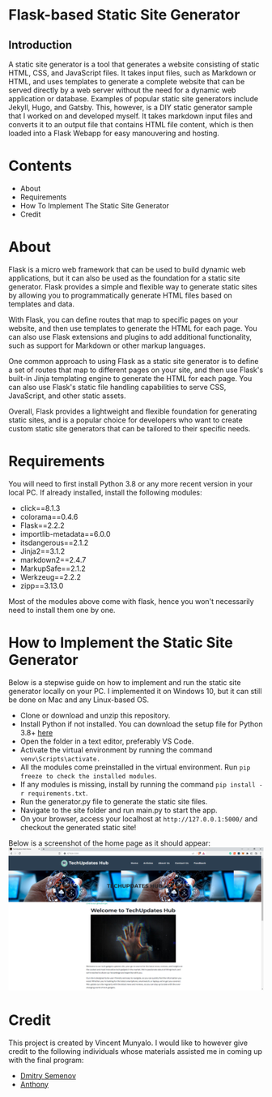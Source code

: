 # Flask-based Static Site Generator

## Introduction

A static site generator is a tool that generates a website consisting of static HTML, CSS, and JavaScript files. It takes input files, such as Markdown or HTML, and uses templates to generate a complete website that can be served directly by a web server without the need for a dynamic web application or database. Examples of popular static site generators include Jekyll, Hugo, and Gatsby. This, however, is a DIY static generator sample that I worked on and developed myself. It takes markdown input files and converts it to an output file that contains HTML file content, which is then loaded into a Flask Webapp for easy manouvering and hosting.

# Contents

- About
- Requirements
- How To Implement The Static Site Generator
- Credit

# About

Flask is a micro web framework that can be used to build dynamic web applications, but it can also be used as the foundation for a static site generator. Flask provides a simple and flexible way to generate static sites by allowing you to programmatically generate HTML files based on templates and data.

With Flask, you can define routes that map to specific pages on your website, and then use templates to generate the HTML for each page. You can also use Flask extensions and plugins to add additional functionality, such as support for Markdown or other markup languages.

One common approach to using Flask as a static site generator is to define a set of routes that map to different pages on your site, and then use Flask's built-in Jinja templating engine to generate the HTML for each page. You can also use Flask's static file handling capabilities to serve CSS, JavaScript, and other static assets.

Overall, Flask provides a lightweight and flexible foundation for generating static sites, and is a popular choice for developers who want to create custom static site generators that can be tailored to their specific needs.

# Requirements

You will need to first install Python 3.8 or any more recent version in your local PC. If already installed, install the following modules:

- click==8.1.3
- colorama==0.4.6
- Flask==2.2.2
- importlib-metadata==6.0.0
- itsdangerous==2.1.2
- Jinja2==3.1.2
- markdown2==2.4.7
- MarkupSafe==2.1.2
- Werkzeug==2.2.2
- zipp==3.13.0

Most of the modules above come with flask, hence you won't necessarily need to install them one by one.

# How to Implement the Static Site Generator

Below is a stepwise guide on how to implement and run the static site generator locally on your PC. I implemented it on Windows 10, but it can still be done on Mac and any Linux-based OS.

- Clone or download and unzip this repository.
- Install Python if not installed. You can download the setup file for Python 3.8+ [here](https://www.python.org/downloads/)
- Open the folder in a text editor, preferably VS Code.
- Activate the virtual environment by running the command `venv\Scripts\activate.`
- All the modules come preinstalled in the virtual environment. Run `pip freeze to check the installed modules`.
- If any modules is missing, install by running the command `pip install -r requirements.txt`.
- Run the generator.py file to generate the static site files.
- Navigate to the site folder and run main.py to start the app.
- On your browser, access your localhost at `http://127.0.0.1:5000/` and checkout the generated static site!

Below is a screenshot of the home page as it should appear:
![Alt text](./site/static/img/homepage.png?raw=true "Title")

# Credit

This project is created by Vincent Munyalo. I would like to however give credit to the following individuals whose materials assisted me in coming up with the final program:

- [Dmitry Semenov](https://dimsemenov.com)
- [Anthony](https://github.com/PrettyPrinted)
